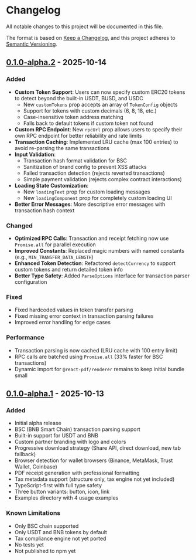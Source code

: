 # Changelog

All notable changes to this project will be documented in this file.

The format is based on [Keep a Changelog](https://keepachangelog.com/en/1.0.0/),
and this project adheres to [Semantic Versioning](https://semver.org/spec/v2.0.0.html).

## [0.1.0-alpha.2] - 2025-10-14

### Added
- **Custom Token Support**: Users can now specify custom ERC20 tokens to detect beyond the built-in USDT, BUSD, and USDC
  - New `customTokens` prop accepts an array of `TokenConfig` objects
  - Support for tokens with custom decimals (6, 8, 18, etc.)
  - Case-insensitive token address matching
  - Falls back to default tokens if custom token not found
- **Custom RPC Endpoint**: New `rpcUrl` prop allows users to specify their own RPC endpoint for better reliability and rate limits
- **Transaction Caching**: Implemented LRU cache (max 100 entries) to avoid re-parsing the same transactions
- **Input Validation**: 
  - Transaction hash format validation for BSC
  - Sanitization of brand config to prevent XSS attacks
  - Failed transaction detection (rejects reverted transactions)
  - Simple payment validation (rejects complex contract interactions)
- **Loading State Customization**: 
  - New `loadingText` prop for custom loading messages
  - New `loadingComponent` prop for completely custom loading UI
- **Better Error Messages**: More descriptive error messages with transaction hash context

### Changed
- **Optimized RPC Calls**: Transaction and receipt fetching now use `Promise.all` for parallel execution
- **Improved Constants**: Replaced magic numbers with named constants (e.g., `MIN_TRANSFER_DATA_LENGTH`)
- **Enhanced Token Detection**: Refactored `detectCurrency` to support custom tokens and return detailed token info
- **Better Type Safety**: Added `ParseOptions` interface for transaction parser configuration

### Fixed
- Fixed hardcoded values in token transfer parsing
- Fixed missing error context in transaction parsing failures
- Improved error handling for edge cases

### Performance
- Transaction parsing is now cached (LRU cache with 100 entry limit)
- RPC calls are batched using `Promise.all` (33% faster for BSC transactions)
- Dynamic import for `@react-pdf/renderer` remains to keep initial bundle small

## [0.1.0-alpha.1] - 2025-10-13

### Added
- Initial alpha release
- BSC (BNB Smart Chain) transaction parsing support
- Built-in support for USDT and BNB
- Custom partner branding with logo and colors
- Progressive download strategy (Share API, direct download, new tab fallback)
- Browser detection for wallet browsers (Binance, MetaMask, Trust Wallet, Coinbase)
- PDF receipt generation with professional formatting
- Tax metadata support (structure only, tax engine not yet included)
- TypeScript-first with full type safety
- Three button variants: button, icon, link
- Examples directory with 4 usage examples

### Known Limitations
- Only BSC chain supported
- Only USDT and BNB tokens by default
- Tax compliance engine not yet ported
- No tests yet
- Not published to npm yet

[0.1.0-alpha.2]: https://github.com/Pieverse-Eng/pieverse-receipt/releases/tag/v0.1.0-alpha.2
[0.1.0-alpha.1]: https://github.com/Pieverse-Eng/pieverse-receipt/releases/tag/v0.1.0-alpha.1
